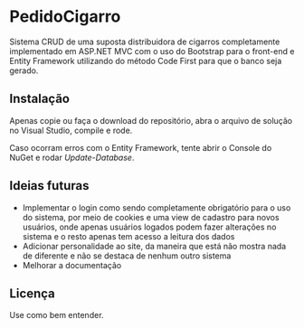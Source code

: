 # PedidoCigarro
Sistema CRUD de uma suposta distribuidora de cigarros completamente implementado em ASP.NET MVC com o uso do Bootstrap para o front-end e Entity Framework utilizando do método Code First para que o banco seja gerado.

## Instalação
Apenas copie ou faça o download do repositório, abra o arquivo de solução no Visual Studio, compile e rode.

Caso ocorram erros com o Entity Framework, tente abrir o Console do NuGet e rodar _Update-Database_.

## Ideias futuras
*  Implementar o login como sendo completamente obrigatório para o uso do sistema, por meio de cookies e uma view de cadastro para novos usuários, onde apenas usuários logados podem fazer alterações no sistema e o resto apenas tem acesso a leitura dos dados
* Adicionar personalidade ao site, da maneira que está não mostra nada de diferente e não se destaca de nenhum outro sistema
* Melhorar a documentação

## Licença
Use como bem entender.
